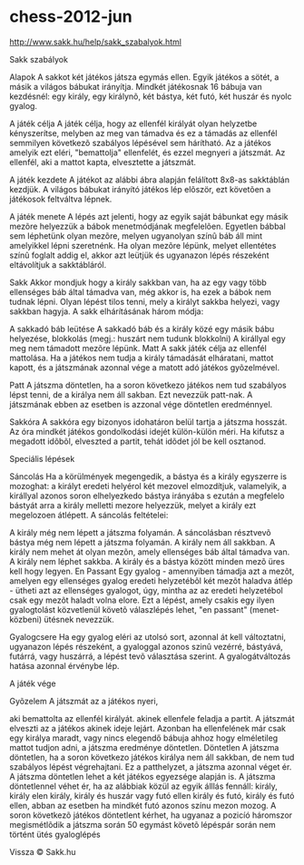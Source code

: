 chess-2012-jun
==============

http://www.sakk.hu/help/sakk_szabalyok.html

Sakk szabályok

Alapok
A sakkot két játékos játsza egymás ellen. Egyik játékos a sötét, a másik a világos bábukat irányítja. Mindkét játékosnak 16 bábuja van kezdésnél: egy király, egy királynõ, két bástya, két futó, két huszár és nyolc gyalog.

A játék célja
A játék célja, hogy az ellenfél királyát olyan helyzetbe kényszerítse, melyben az meg van támadva és ez a támadás az ellenfél semmilyen következõ szabályos lépésével sem hárítható. Az a játékos amelyik ezt eléri, "bemattolja" ellenfelét, és ezzel megnyeri a játszmát. Az ellenfél, aki a mattot kapta, elvesztette a játszmát.

A játék kezdete
A játékot az alábbi ábra alapján felálított 8x8-as sakktáblán kezdjük. A világos bábukat irányító játékos lép elõször, ezt követõen a játékosok feltváltva lépnek.



A játék menete
A lépés azt jelenti, hogy az egyik saját bábunkat egy másik mezõre helyezzük a bábok menetmódjának megfelelõen.
Egyetlen bábbal sem léphetünk olyan mezõre, melyen ugyanolyan színû báb áll mint amelyikkel lépni szeretnénk. Ha olyan mezõre lépünk, melyet ellentétes színû foglalt addig el, akkor azt leütjük és ugyanazon lépés részeként eltávolítjuk a sakktábláról.

Sakk
Akkor mondjuk hogy a király sakkban van, ha az egy vagy több ellenséges báb által támadva van, még akkor is, ha ezek a bábok nem tudnak lépni. Olyan lépést tilos tenni, mely a királyt sakkba helyezi, vagy sakkban hagyja. A sakk elhárításának három módja:

A sakkadó báb leütése
A sakkadó báb és a király közé egy másik bábu helyezése, blokkolás (megj.: huszárt nem tudunk blokkolni)
A királlyal egy meg nem támadott mezõre lépünk.
Matt
A sakk játék célja az ellenfél mattolása. Ha a játékos nem tudja a király támadását elháratani, mattot kapott, és a játszmának azonnal vége a matott adó játékos gyõzelmével.

Patt
A játszma döntetlen, ha a soron következo játékos nem tud szabályos lépst tenni, de a királya nem áll sakban. Ezt nevezzük patt-nak. A játszmának ebben az esetben is azzonal vége döntetlen eredménnyel.

Sakkóra
A sakkóra egy bizonyos idohatáron belül tartja a játszma hosszát. Az óra mindkét játékos gondolkodási idejét külön-külön méri. Ha kifutsz a megadott idõbõl, elveszted a partit, tehát idõdet jól be kell osztanod.



Speciális lépések

Sáncolás
Ha a körülmények megengedik, a bástya és a király egyszerre is mozoghat: a királyt eredeti helyérol két mezovel elmozdítjuk, valamelyik, a királlyal azonos soron elhelyezkedo bástya irányába s ezután a megfelelo bástyát arra a király melletti mezore helyezzük, melyet a király ezt megelozoen átlépett. A sáncolás feltételei:

A király még nem lépett a játszma folyamán.
A sáncolásban résztvevõ bástya még nem lépett a játszma folyamán.
A király nem áll sakkban.
A király nem mehet át olyan mezõn, amely ellenséges báb által támadva van.
A király nem léphet sakkba.
A király és a bástya között minden mezõ üres kell hogy legyen.
En Passant
Egy gyalog - amennyiben támadja azt a mezõt, amelyen egy ellenséges gyalog eredeti helyzetébõl két mezõt haladva átlép - ütheti azt az ellenséges gyalogot, úgy, mintha az az eredeti helyzetébol csak egy mezõt haladt volna elore. Ezt a lépést, amely csakis egy ilyen gyalogtolást közvetlenül követõ válaszlépés lehet, "en passant" (menet-közbeni) ütésnek nevezzük.

Gyalogcsere
Ha egy gyalog eléri az utolsó sort, azonnal át kell változtatni, ugyanazon lépés részeként, a gyaloggal azonos szinû vezérré, bástyává, futárrá, vagy huszárrá, a lépést tevõ választása szerint. A gyalogátváltozás hatása azonnal érvénybe lép.

A játék vége

Gyõzelem
A játszmát az a játékos nyeri,

aki bemattolta az ellenfél királyát.
akinek ellenfele feladja a partit.
A játszmát elveszti az a játékos akinek ideje lejárt. Azonban ha ellenfelének már csak egy királya maradt, vagy nincs elegendő bábuja ahhoz hogy elméletileg mattot tudjon adni, a játszma eredménye döntetlen.
Döntetlen
A játszma döntetlen, ha a soron következo játékos királya nem áll sakkban, de nem tud szabályos lépést végrehajtani. Ez a patthelyzet, a játszma azonnal véget ér.
A játszma döntetlen lehet a két játékos egyezsége alapján is.
A játszma döntetlennel véhet ér, ha az alábbiak közül az egyik álllás fennáll:
király, király elen
király, király és huszár vagy futó ellen
király és futó, király és futó ellen, abban az esetben ha mindkét futó azonos színu mezon mozog.
A soron következõ játékos döntetlent kérhet, ha
ugyanaz a pozicíó háromszor megismétlõdik a játszma során
50 egymást követõ lépéspár során nem történt
ütés
gyaloglépés




Vissza
© Sakk.hu